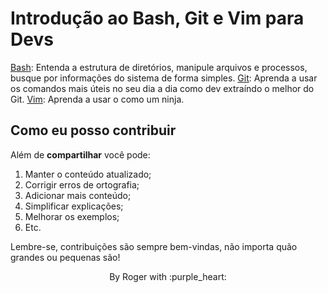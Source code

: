 # Introdução ao Bash, Git e Vim para Devs

[Bash](bash/README.md): Entenda a estrutura de diretórios, manipule arquivos e processos, busque por informações do sistema de forma simples.
[Git](git/README.md): Aprenda a usar os comandos mais úteis no seu dia a dia como dev extraíndo o melhor do Git.
[Vim](vim/README.md): Aprenda a usar o como um ninja.

## Como eu posso contribuir

Além de __compartilhar__ você pode:

1. Manter o conteúdo atualizado;
2. Corrigir erros de ortografia;
3. Adicionar mais conteúdo;
4. Simplificar explicações;
5. Melhorar os exemplos;
6. Etc.

Lembre-se, contribuições são sempre bem-vindas, não importa quão grandes ou pequenas são!

<p align="center">
  By Roger with :purple_heart:
</p>
